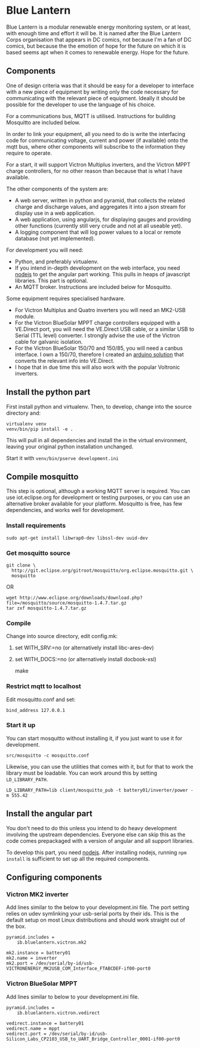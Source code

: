 # Blue Lantern

Blue Lantern is a modular renewable energy monitoring system, or at least, with
enough time and effort it will be. It is named after the Blue Lantern Corps
organisation that appears in DC comics, not because I'm a fan of DC comics,
but because the the emotion of hope for the future on which it is based seems
apt when it comes to renewable energy.
Hope for the future.

## Components

One of design criteria was that it should be easy for a developer to interface
with a new piece of equipment by writing only the code necessary for
communicating with the relevant piece of equipment. Ideally it should be
possible for the developer to use the language of his choice.

For a communications bus, MQTT is utilised. Instructions for building Mosquitto
are included below.

In order to link your equipment, all you need to do is write the interfacing
code for communicating voltage, current and power (if available) onto the mqtt
bus, where other components will subscribe to the information they require
to operate.

For a start, it will support Victron Multiplus inverters, and the Victron
MPPT charge controllers, for no other reason than because that is what I have
available.

The other components of the system are:

* A web server, written in python and pyramid, that collects the related
  charge and discharge values, and aggregates it into a json stream for display
  use in a web application.
* A web application, using angularjs, for displaying gauges and providing other
  functions (currently still very crude and not at all useable yet).
* A logging component that will log power values to a local or remote database
  (not yet implemented).

For development you will need:

* Python, and preferably virtualenv.
* If you intend in-depth development on the web interface, you need
  [nodejs][node] to get the angular part working. This pulls in heaps of
  javascript libraries. This part is optional.
* An MQTT broker. Instructions are included below for Mosquitto.

Some equipment requires specialised hardware.

* For Victron Multiplus and Quatro inverters you will need an MK2-USB module.
* For the Victron BlueSolar MPPT charge controllers equipped with a VE.Direct
  port, you will need the VE.Direct USB cable, or a similar USB to Serial (TTL
  level) converter. I strongly advise the use of the Victron cable for galvanic
  isolation.
* For the Victron BlueSolar 150/70 and 150/85, you will need a canbus
  interface. I own a 150/70, therefore I created an
  [arduino solution][arduino-victron-canbus] that converts the relevant info
  into VE.Direct.
* I hope that in due time this will also work with the popular Voltronic
  inverters.

## Install the python part

First install python and virtualenv. Then, to develop, change into the source
directory and:

    virtualenv venv
    venv/bin/pip install -e .

This will pull in all dependencies and install the in the virtual environment,
leaving your original python installation unchanged.

Start it with `venv/bin/pserve development.ini`

## Compile mosquitto

This step is optional, although a working MQTT server is required. You can use
iot.eclipse.org for development or testing purposes, or you can use an
alternative broker available for your platform. Mosquitto is free, has few
dependencies, and works well for development.

### Install requirements

    sudo apt-get install libwrap0-dev libssl-dev uuid-dev

### Get mosquitto source

    git clone \
      http://git.eclipse.org/gitroot/mosquitto/org.eclipse.mosquitto.git \
      mosquitto

OR

    wget http://www.eclipse.org/downloads/download.php?file=/mosquitto/source/mosquitto-1.4.7.tar.gz
    tar zxf mosquitto-1.4.7.tar.gz

### Compile

Change into source directory, edit config.mk:

1. set WITH_SRV:=no (or alternatively install libc-ares-dev)
2. set WITH_DOCS:=no (or alternatively install docbook-xsl)

    make

### Restrict mqtt to localhost

Edit mosquitto.conf and set:

    bind_address 127.0.0.1

### Start it up

You can start mosquitto without installing it, if you just want to use it for
development.

    src/mosquitto -c mosquitto.conf

Likewise, you can use the utilities that comes with it, but for that to work
the library must be loadable. You can work around this by setting `LD_LIBRARY_PATH`.

    LD_LIBRARY_PATH=lib client/mosquitto_pub -t battery01/inverter/power -m 555.42

## Install the angular part

You don't need to do this unless you intend to do heavy development involving
the upstream dependencies. Everyone else can skip this as the code comes
prepackaged with a version of angular and all support libraries.

To develop this part, you need [nodejs][node]. After installing nodejs,
running `npm install` is sufficient to set up all the required components.

## Configuring components

### Victron MK2 inverter

Add lines similar to the below to your development.ini file. The port setting
relies on udev symlinking your usb-serial ports by their ids.  This is the
default setup on most Linux distributions and should work straight out of the
box.

    pyramid.includes =
        ib.bluelantern.victron.mk2

    mk2.instance = battery01
    mk2.name = inverter
    mk2.port = /dev/serial/by-id/usb-VICTRONENERGY_MK2USB_COM_Interface_FTABCDEF-if00-port0

### Victron BlueSolar MPPT

Add lines similar to below to your development.ini file.

    pyramid.includes =
        ib.bluelantern.victron.vedirect

    vedirect.instance = battery01
    vedirect.name = mppt
    vedirect.port = /dev/serial/by-id/usb-Silicon_Labs_CP2103_USB_to_UART_Bridge_Controller_0001-if00-port0

[bower]: http://bower.io
[npm]: https://www.npmjs.org/
[node]: http://nodejs.org
[arduino-victron-canbus]: https://github.com/izak/arduino-victron-canbus
